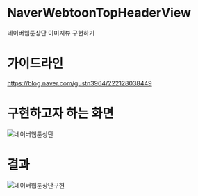 
# NaverWebtoonTopHeaderView
네이버웹툰상단 이미지뷰 구현하기

# 가이드라인 

https://blog.naver.com/gustn3964/222128038449  

# 구현하고자 하는 화면

![네이버웹툰상단](./gif/네이버웹툰상단.gif)

# 결과 

![네이버웹툰상단구현](./gif/네이버웹툰상단구현.gif)
